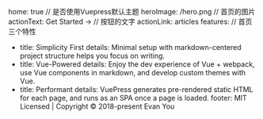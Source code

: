 home: true // 是否使用Vuepress默认主题
heroImage: /hero.png // 首页的图片
actionText: Get Started →  // 按钮的文字
actionLink: articles
features: // 首页三个特性
- title: Simplicity First
  details: Minimal setup with markdown-centered project structure helps you focus on writing.
- title: Vue-Powered
  details: Enjoy the dev experience of Vue + webpack, use Vue components in markdown, and develop custom themes with Vue.
- title: Performant
  details: VuePress generates pre-rendered static HTML for each page, and runs as an SPA once a page is loaded.
footer: MIT Licensed | Copyright © 2018-present Evan You
